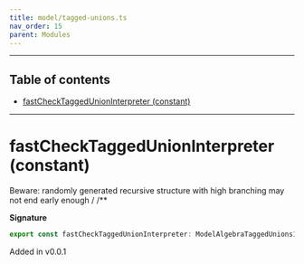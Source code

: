 ```yaml
---
title: model/tagged-unions.ts
nav_order: 15
parent: Modules
---
```


---

<h2 class="text-delta">Table of contents</h2>

- [fastCheckTaggedUnionInterpreter (constant)](#fastchecktaggedunioninterpreter-constant)

---

# fastCheckTaggedUnionInterpreter (constant)

Beware: randomly generated recursive structure with high branching may not end early enough
/
/\*\*

**Signature**

```ts
export const fastCheckTaggedUnionInterpreter: ModelAlgebraTaggedUnions1<FastCheckURI> = ...
```

Added in v0.0.1
